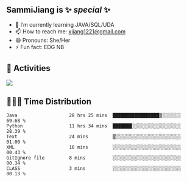 ## SammiJiang is  ✨ _special_ ✨ 


- 🌱 I’m currently learning JAVA/SQL/UDA
- 📫 How to reach me: xjiang1221@gmail.com
- 😄 Pronouns: She/Her
- ⚡ Fun fact: EDG NB
## 👾 Activities 

![](https://github-readme-stats.vercel.app/api?username=SammiJiang&theme=gruvbox )

## 👩🏼‍💻 Time Distribution 

<!--START_SECTION:waka-->

```text
Java                   28 hrs 25 mins  █████████████████▒░░░░░░░   69.68 %
Python                 11 hrs 34 mins  ███████░░░░░░░░░░░░░░░░░░   28.39 %
Text                   24 mins         ▒░░░░░░░░░░░░░░░░░░░░░░░░   01.00 %
XML                    10 mins         ░░░░░░░░░░░░░░░░░░░░░░░░░   00.43 %
GitIgnore file         8 mins          ░░░░░░░░░░░░░░░░░░░░░░░░░   00.34 %
CLASS                  3 mins          ░░░░░░░░░░░░░░░░░░░░░░░░░   00.13 %
```

<!--END_SECTION:waka-->
